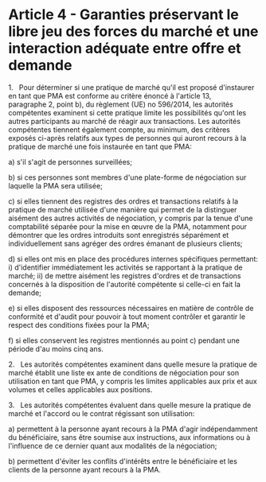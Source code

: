 # Article 4 - Garanties préservant le libre jeu des forces du marché et une interaction adéquate entre offre et demande


1.   Pour déterminer si une pratique de marché qu'il est proposé d'instaurer en tant que PMA est conforme au critère énoncé à l'article 13, paragraphe 2, point b), du règlement (UE) no 596/2014, les autorités compétentes examinent si cette pratique limite les possibilités qu'ont les autres participants au marché de réagir aux transactions. Les autorités compétentes tiennent également compte, au minimum, des critères exposés ci-après relatifs aux types de personnes qui auront recours à la pratique de marché une fois instaurée en tant que PMA:

a) s'il s'agit de personnes surveillées;

b) si ces personnes sont membres d'une plate-forme de négociation sur laquelle la PMA sera utilisée;

c) si elles tiennent des registres des ordres et transactions relatifs à la pratique de marché utilisée d'une manière qui permet de la distinguer aisément des autres activités de négociation, y compris par la tenue d'une comptabilité séparée pour la mise en œuvre de la PMA, notamment pour démontrer que les ordres introduits sont enregistrés séparément et individuellement sans agréger des ordres émanant de plusieurs clients;

d) si elles ont mis en place des procédures internes spécifiques permettant: i) d'identifier immédiatement les activités se rapportant à la pratique de marché; ii) de mettre aisément les registres d'ordres et de transactions concernés à la disposition de l'autorité compétente si celle-ci en fait la demande;

e) si elles disposent des ressources nécessaires en matière de contrôle de conformité et d'audit pour pouvoir à tout moment contrôler et garantir le respect des conditions fixées pour la PMA;

f) si elles conservent les registres mentionnés au point c) pendant une période d'au moins cinq ans.

2.   Les autorités compétentes examinent dans quelle mesure la pratique de marché établit une liste ex ante de conditions de négociation pour son utilisation en tant que PMA, y compris les limites applicables aux prix et aux volumes et celles applicables aux positions.

3.   Les autorités compétentes évaluent dans quelle mesure la pratique de marché et l'accord ou le contrat régissant son utilisation:

a) permettent à la personne ayant recours à la PMA d'agir indépendamment du bénéficiaire, sans être soumise aux instructions, aux informations ou à l'influence de ce dernier quant aux modalités de la négociation;

b) permettent d'éviter les conflits d'intérêts entre le bénéficiaire et les clients de la personne ayant recours à la PMA.
